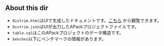 ## About this dir
- `Distrim.html`はUIで生成したドキュメントです。[こちら](https://0x79756b69.github.io/apack_static/doc/Distrim.html) から観覧できます。
- `Distrim.json`はUIが出力したAPackプロジェクトファイルです。
- `table.sql`はこのAPackプロジェクトのデータ構造です。
- `benches`以下にベンチマークの情報があります。